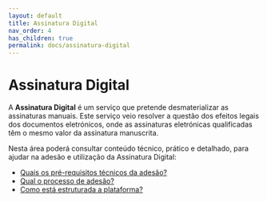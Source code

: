 ```yaml
---
layout: default
title: Assinatura Digital
nav_order: 4
has_children: true
permalink: docs/assinatura-digital
---
```


# Assinatura Digital

A **Assinatura Digital** é um serviço que pretende desmaterializar as assinaturas manuais. Este serviço veio resolver a questão dos efeitos legais dos documentos eletrónicos, onde as assinaturas eletrónicas qualificadas têm o mesmo valor da assinatura manuscrita.

Nesta área poderá consultar conteúdo técnico, prático e detalhado, para ajudar na adesão e utilização da Assinatura Digital:

- [Quais os pré-requisitos técnicos da adesão?](quais-os-pre-requisitos-tecnicos-da-adesao.md)
- [Qual o processo de adesão?](qual-o-processo-de-adesao.md)
- [Como está estruturada a plataforma?](como-esta-estruturada-a-plataforma.md)

